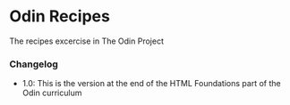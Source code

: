 # Odin Recipes
The recipes excercise in The Odin Project

### Changelog
- 1.0: This is the version at the end of the HTML Foundations part of the Odin curriculum